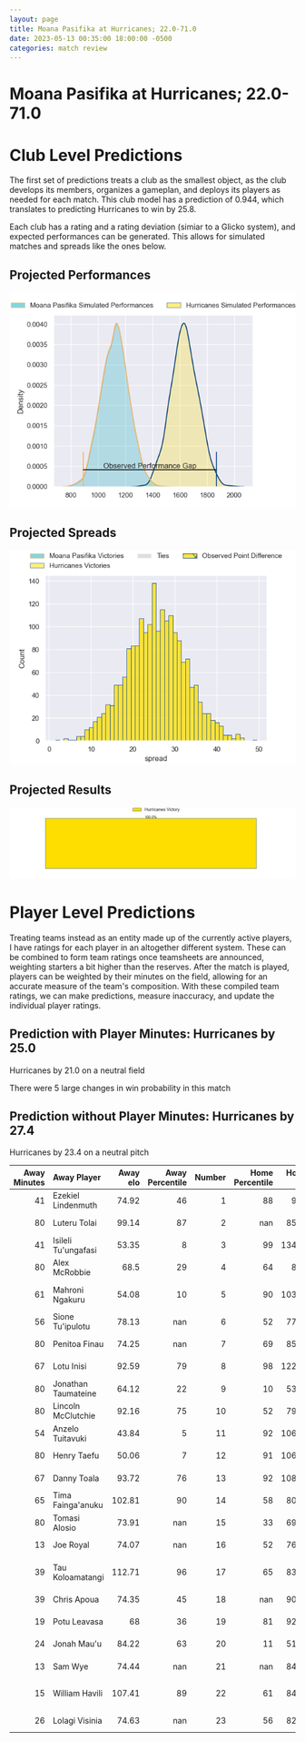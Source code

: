 ```yaml
---  
layout: page  
title: Moana Pasifika at Hurricanes; 22.0-71.0  
date: 2023-05-13 00:35:00 18:00:00 -0500  
categories: match review  
---
```

# Moana Pasifika at Hurricanes; 22.0-71.0

# Club Level Predictions


The first set of predictions treats a club as the smallest object, as the club develops its members, organizes a gameplan, and deploys its players as needed for each match. This club model has a prediction of 0.944, which translates to predicting Hurricanes to win by 25.8.

Each club has a rating and a rating deviation (simiar to a Glicko system), and expected performances can be generated. This allows for simulated matches and spreads like the ones below.
## Projected Performances


![Projected Performances](plots/performances_2023-05-13-Hurricanes-MoanaPasifika.png)
## Projected Spreads


![Projected Spreads](plots/spreads_2023-05-13-Hurricanes-MoanaPasifika.png)
## Projected Results


![Projected Results](plots/resultbar_2023-05-13-Hurricanes-MoanaPasifika.png)
# Player Level Predictions


Treating teams instead as an entity made up of the currently active players, I have ratings for each player in an altogether different system. These can be combined to form team ratings once teamsheets are announced, weighting starters a bit higher than the reserves. After the match is played, players can be weighted by their minutes on the field, allowing for an accurate measure of the team's composition. With these compiled team ratings, we can make predictions, measure inaccuracy, and update the individual player ratings.
## Prediction with Player Minutes: Hurricanes by 25.0


Hurricanes by 21.0 on a neutral field

There were 5 large changes in win probability in this match
## Prediction without Player Minutes: Hurricanes by 27.4


Hurricanes by 23.4 on a neutral pitch



|   Away Minutes | Away Player         |   Away elo |   Away Percentile |   Number |   Home Percentile |   Home elo | Home Player          |   Home Minutes |
|---------------:|:--------------------|-----------:|------------------:|---------:|------------------:|-----------:|:---------------------|---------------:|
|             41 | Ezekiel Lindenmuth  |      74.92 |                46 |        1 |                88 |      92.1  | Tevita Mafileo       |             51 |
|             80 | Luteru Tolai        |      99.14 |                87 |        2 |               nan |      85.54 | Jacob Devery         |             55 |
|             41 | Isileli Tu'ungafasi |      53.35 |                 8 |        3 |                99 |     134.59 | Tyrel Lomax          |             58 |
|             80 | Alex McRobbie       |      68.5  |                29 |        4 |                64 |      83.8  | James Blackwell      |             80 |
|             61 | Mahroni Ngakuru     |      54.08 |                10 |        5 |                90 |     103.73 | Isaia Walker-Leawere |             51 |
|             56 | Sione Tu'ipulotu    |      78.13 |               nan |        6 |                52 |      77.67 | Devan Flanders       |             80 |
|             80 | Penitoa Finau       |      74.25 |               nan |        7 |                69 |      85.82 | Du'Plessis Kirifi    |             67 |
|             67 | Lotu Inisi          |      92.59 |                79 |        8 |                98 |     122.82 | Ardie Savea          |             80 |
|             80 | Jonathan Taumateine |      64.12 |                22 |        9 |                10 |      53.19 | Jamie Booth          |             61 |
|             80 | Lincoln McClutchie  |      92.16 |                75 |       10 |                52 |      79.75 | Aidan Morgan         |             70 |
|             54 | Anzelo Tuitavuki    |      43.84 |                 5 |       11 |                92 |     106.55 | Kini Naholo          |             61 |
|             80 | Henry Taefu         |      50.06 |                 7 |       12 |                91 |     106.69 | Jordie Barrett       |             80 |
|             67 | Danny Toala         |      93.72 |                76 |       13 |                92 |     108.09 | Billy Proctor        |             80 |
|             65 | Tima Fainga'anuku   |     102.81 |                90 |       14 |                58 |      80.04 | Salesi Rayasi        |             80 |
|             80 | Tomasi Alosio       |      73.91 |               nan |       15 |                33 |      69.61 | Harry Godfrey        |             80 |
|             13 | Joe Royal           |      74.07 |               nan |       16 |                52 |      76.18 | Hame Faiva           |             25 |
|             39 | Tau Koloamatangi    |     112.71 |                96 |       17 |                65 |      83.61 | Pouri Rakete-Stones  |             29 |
|             39 | Chris Apoua         |      74.35 |                45 |       18 |               nan |      90.39 | Pasilio Tosi         |             22 |
|             19 | Potu Leavasa        |      68    |                36 |       19 |                81 |      92.94 | Caleb Delany         |             29 |
|             24 | Jonah Mau'u         |      84.22 |                63 |       20 |                11 |      51.12 | Brayden Iose         |             13 |
|             13 | Sam Wye             |      74.44 |               nan |       21 |               nan |      84.23 | Logan Henry          |             19 |
|             15 | William Havili      |     107.41 |                89 |       22 |                61 |      84.11 | Peter Umaga-Jensen   |             10 |
|             26 | Lolagi Visinia      |      74.63 |               nan |       23 |                56 |      82.12 | Joshua Moorby        |             19 |

